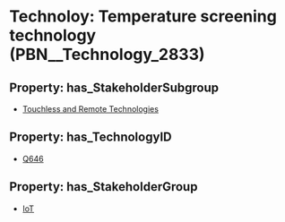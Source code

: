 # Technoloy: __Temperature screening technology__ (PBN__Technology_2833)

## Property: has_StakeholderSubgroup

* [Touchless and Remote Technologies](PBN__TechSubgroup_53)

## Property: has_TechnologyID

* [Q646](Q646)

## Property: has_StakeholderGroup

* [IoT](PBN__TechGroup_16)

